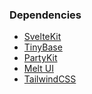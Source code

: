 <h3 class="text-lg font-medium font-calistoga">Dependencies</h3>

<ul class="list-disc">
  <li>
    <a href="https://kit.svelte.dev">SvelteKit</a>
  </li>
  <li>
    <a href="https://tinybase.org">TinyBase</a>
  </li>
  <li>
    <a href="https://partykit.io">PartyKit</a>
  </li>
  <li>
    <a href="https://melt-ui.com">Melt UI</a>
  </li>
  <li>
    <a href="https://tailwindcss.com">TailwindCSS</a>
  </li>
</ul>
